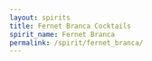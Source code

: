 ```yaml
---
layout: spirits
title: Fernet Branca Cocktails
spirit_name: Fernet Branca
permalink: /spirit/fernet_branca/
---
```

